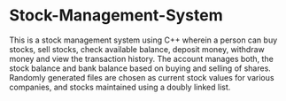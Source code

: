 # Stock-Management-System
This is a stock management system using C++ wherein a person can buy stocks, sell stocks, check available balance, deposit money, withdraw money and view the transaction history. 
The account manages both, the stock balance and bank balance based on buying and selling of shares. 
Randomly generated files are chosen as current stock values for various companies, and stocks maintained using a doubly linked list.
